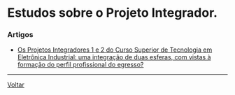 # Estudos sobre o Projeto Integrador.

### Artigos
- [Os Projetos Integradores 1 e 2 do Curso Superior de Tecnologia em Eletrônica Industrial: uma integração de duas esferas, com vistas à formação do perfil profissional do egresso?](https://github.com/LPAE/lpae.github.io/blob/master/estudos/EstudosPI/artigos/OsProjetosIntegradores1e2_UmaIntegracaoDeEsferasComVistasAFormacaoDoPerfilProfissinalDoEgress.pdf)
---
[Voltar](https://lpae.github.io/)
